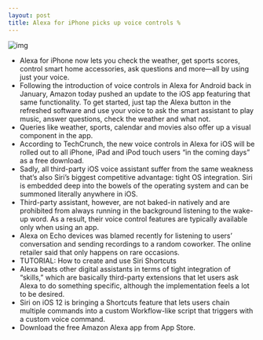 ```yaml
---
layout: post
title: Alexa for iPhone picks up voice controls %
---
```

![img](http://media.idownloadblog.com/wp-content/uploads/2018/06/Amazon-Alexa-001.jpg)
* Alexa for iPhone now lets you check the weather, get sports scores, control smart home accessories, ask questions and more—all by using just your voice.
* Following the introduction of voice controls in Alexa for Android back in January, Amazon today pushed an update to the iOS app featuring that same functionality. To get started, just tap the Alexa button in the refreshed software and use your voice to ask the smart assistant to play music, answer questions, check the weather and what not.
* Queries like weather, sports, calendar and movies also offer up a visual component in the app.
* According to TechCrunch, the new voice controls in Alexa for iOS will be rolled out to all iPhone, iPad and iPod touch users “in the coming days” as a free download.
* Sadly, all third-party iOS voice assistant suffer from the same weakness that’s also Siri’s biggest competitive advantage: tight OS integration. Siri is embedded deep into the bowels of the operating system and can be summoned literally anywhere in iOS.
* Third-party assistant, however, are not baked-in natively and are prohibited from always running in the background listening to the wake-up word. As a result, their voice control features are typically available only when using an app.
* Alexa on Echo devices was blamed recently for listening to users’ conversation and sending recordings to a random coworker. The online retailer said that only happens on rare occasions.
* TUTORIAL: How to create and use Siri Shortcuts
* Alexa beats other digital assistants in terms of tight integration of “skills,” which are basically third-party extensions that let users ask Alexa to do something specific, although the implementation feels a lot to be desired.
* Siri on iOS 12 is bringing a Shortcuts feature that lets users chain multiple commands into a custom Workflow-like script that triggers with a custom voice command.
* Download the free Amazon Alexa app from App Store.

